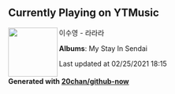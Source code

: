 ## Currently Playing on YTMusic

[<img align="left" width="100" src="https://lh3.googleusercontent.com/emfNOhaOW5_mvLPKyAZt5Kumx0kBCf2uka8jNhXs77mAXCEZsJXj6PrLpEi6buVxFPFXclgIhlcWa3IFQQ">](https://music.youtube.com/watch?v=29uz71dQqPw)

이수영 - 라라라

**Albums**: My Stay In Sendai

Last updated at 02/25/2021 18:15

#### Generated with [20chan/github-now](https://github.com/20chan/github-now)


<!--
**20chan/20chan** is a ✨ _special_ ✨ repository because its `README.md` (this file) appears on your GitHub profile.

Here are some ideas to get you started:

- 🔭 I’m currently working on ...
- 🌱 I’m currently learning ...
- 👯 I’m looking to collaborate on ...
- 🤔 I’m looking for help with ...
- 💬 Ask me about ...
- 📫 How to reach me: ...
- 😄 Pronouns: ...
- ⚡ Fun fact: ...
-->
